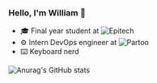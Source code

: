 ### Hello, I'm William 👋

- 🎓 Final year student at ![Epitech](https://www.epitech.eu/en/)
- ⚙️ Intern DevOps engineer at ![Partoo](https://partoo.co)
- ⌨️ Keyboard nerd

![Anurag's GitHub stats](https://github-readme-stats.vercel.app/api?username=williambcra&count_private=true&show_icons=true&theme=nightowl)

<!--
**williambcra/williambcra** is a ✨ _special_ ✨ repository because its `README.md` (this file) appears on your GitHub profile.

Here are some ideas to get you started:

- 🔭 I’m currently working on ...
- 🌱 I’m currently learning ...
- 👯 I’m looking to collaborate on ...
- 🤔 I’m looking for help with ...
- 💬 Ask me about ...
- 📫 How to reach me: ...
- 😄 Pronouns: ...
- ⚡ Fun fact: ...
-->
